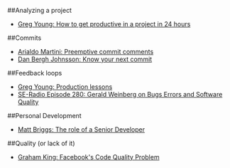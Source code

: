 ##Analyzing a project
- [Greg Young: How to get productive in a project in 24 hours](https://www.youtube.com/watch?v=KaLROwp-VDY)

##Commits
- [Arialdo Martini: Preemptive commit comments](https://arialdomartini.wordpress.com/2012/09/03/pre-emptive-commit-comments/)
- [Dan Bergh Johnsson: Know your next commit](http://programmer.97things.oreilly.com/wiki/index.php/Know_Your_Next_Commit)

##Feedback loops
- [Greg Young: Production lessons](https://www.youtube.com/watch?v=urzK655T1sY)
- [SE-Radio Episode 280: Gerald Weinberg on Bugs Errors and Software Quality](http://www.se-radio.net/2017/01/se-radio-episode-280-gerald-weinberg-on-bugs-errors-and-software-quality/)

##Personal Development
- [Matt Briggs: The role of a Senior Developer](http://mattbriggs.net/blog/2015/06/01/the-role-of-a-senior-developer/)

##Quality (or lack of it)

- [Graham King: Facebook's Code Quality Problem](https://www.darkcoding.net/software/facebooks-code-quality-problem/)
